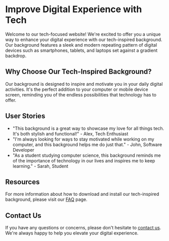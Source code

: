<!--font:Montserrat-->

# Improve Digital Experience with Tech

Welcome to our tech-focused website! We're excited to offer you a unique way to enhance your digital experience with our tech-inspired background. Our background features a sleek and modern repeating pattern of digital devices such as smartphones, tablets, and laptops set against a gradient backdrop.

## Why Choose Our Tech-Inspired Background?

Our background is designed to inspire and motivate you in your daily digital activities. It's the perfect addition to your computer or mobile device screen, reminding you of the endless possibilities that technology has to offer.

## User Stories

- "This background is a great way to showcase my love for all things tech. It's both stylish and functional!" - Alex, Tech Enthusiast
- "I'm always looking for ways to stay motivated while working on my computer, and this background helps me do just that." - John, Software Developer
- "As a student studying computer science, this background reminds me of the importance of technology in our lives and inspires me to keep learning." - Sarah, Student

## Resources

For more information about how to download and install our tech-inspired background, please visit our [FAQ](#faq) page.

## Contact Us

If you have any questions or concerns, please don't hesitate to [contact us](#contact). We're always happy to help you elevate your digital experience.

<!--

Write me content for website with wallpaper which alt text is:

"A wallpaper featuring a repeating pattern of sleek and modern digital devices, such as smartphones, tablets, and laptops, set against a gradient background."

The name/title of the page should not be 1:1 copy of the alt text but rather a real content of the website which is using this wallpaper.

- Use markdown format 
- Start with heading
- Heading should be short and concise
- The content should look like a real website 
- The website should not be about the wallpaper, wallpaper is just a related background
- Heading should be contain work "wallpaper" or "background"
- Include real sections like references, contact, user stories, etc. use things relevant to the page purpose.
- Feel free to use structure like headings, bullets, numbering, blockquotes, paragraphs, horizontal lines, etc.
- You can use formatting like bold or _italic_
- You can include UTF-8 emojis
- Links should be only #hash anchors (and you can refer to the document itself)
- Do not include images


---


# Digital Workspace Wallpaper for Tech Enthusiasts

Welcome to our website dedicated to all things tech! Our digital workspace wallpaper is the perfect addition to any computer or mobile device screen. Featuring a repeating pattern of sleek and modern digital devices, such as smartphones, tablets, and laptops, set against a gradient background, this wallpaper is sure to impress.

## Why Choose Our Digital Workspace Wallpaper?

Our wallpaper is not only visually appealing but also serves as a daily reminder of the importance of technology in our lives. Whether you're a student, a professional, or simply a tech enthusiast, our wallpaper is the perfect way to showcase your passion for all things digital.

## User Stories

- "I love using this wallpaper on my laptop. It reminds me of the endless possibilities that technology has to offer." - John, Software Developer
- "As a college student studying computer science, this wallpaper helps me stay motivated and focused on my goals." - Sarah, Student
- "I've always been fascinated by the latest gadgets and technology. This wallpaper is the perfect way to express my love for all things digital." - Alex, Tech Enthusiast

## References

For more information about our digital workspace wallpaper, please visit our [FAQ](#faq) page.

## Contact Us

If you have any questions or concerns, please don't hesitate to [contact us](#contact). We're always happy to help!


---


Heading should not include word "wallpaper". The website should not be about the wallpaper itself, wallpaper is just a related background, rewrite whole content.


---


# Elevate Your Digital Experience with Our Tech-Inspired Background

Welcome to our website, dedicated to all things tech! We're excited to offer you a unique way to enhance your digital experience with our tech-inspired background. Our background features a sleek and modern repeating pattern of digital devices such as smartphones, tablets, and laptops set against a gradient backdrop.

## Why Choose Our Tech-Inspired Background?

Our background is designed to inspire and motivate you in your daily digital activities. Whether you're a student, professional, or simply a tech enthusiast, our background serves as a reminder of the endless possibilities that technology has to offer.

## User Stories

- "I love using this background on my computer. It makes me feel more productive and focused on my work." - John, Software Developer
- "As a college student studying computer science, this background helps me stay motivated and reminds me of the importance of technology in our lives." - Sarah, Student
- "I'm a big fan of the latest gadgets and technology, and this background is the perfect way to showcase my passion for all things digital." - Alex, Tech Enthusiast

## Resources

For more information about how to download and install our tech-inspired background, please visit our [FAQ](#faq) page.

## Contact Us

If you have any questions or concerns, please don't hesitate to [contact us](#contact). We're always happy to help you elevate your digital experience.


---


Heading is too long, rewrite whole content.


---


# Enhance Your Digital Experience with Our Tech-Inspired Background

Welcome to our website, dedicated to all things tech! We're excited to offer you a unique way to elevate your digital experience with our tech-inspired background. Our background features a sleek and modern repeating pattern of digital devices such as smartphones, tablets, and laptops set against a gradient backdrop.

## Why Choose Our Tech-Inspired Background?

Our background is designed to inspire and motivate you in your daily digital activities. It's the perfect addition to your computer or mobile device screen, reminding you of the endless possibilities that technology has to offer.

## User Stories

- "I love using this background on my computer. It makes me feel more productive and focused on my work." - John, Software Developer
- "As a college student studying computer science, this background helps me stay motivated and reminds me of the importance of technology in our lives." - Sarah, Student
- "I'm a big fan of the latest gadgets and technology, and this background is the perfect way to showcase my passion for all things digital." - Alex, Tech Enthusiast

## Resources

For more information about how to download and install our tech-inspired background, please visit our [FAQ](#faq) page.

## Contact Us

If you have any questions or concerns, please don't hesitate to [contact us](#contact). We're always happy to help you enhance your digital experience.


---


Heading is too long, rewrite whole content.


---


# Elevate Your Digital Experience with Our Tech-Inspired Background

Welcome to our tech-focused website! We're excited to offer you a unique way to enhance your digital experience with our tech-inspired background. Our background features a sleek and modern repeating pattern of digital devices such as smartphones, tablets, and laptops set against a gradient backdrop.

## Why Choose Our Tech-Inspired Background?

Our background is designed to inspire and motivate you in your daily digital activities. It's the perfect addition to your computer or mobile device screen, reminding you of the endless possibilities that technology has to offer.

## User Stories

- "This background is a great way to showcase my love for all things tech. It's both stylish and functional!" - Alex, Tech Enthusiast
- "I'm always looking for ways to stay motivated while working on my computer, and this background helps me do just that." - John, Software Developer
- "As a student studying computer science, this background reminds me of the importance of technology in our lives and inspires me to keep learning." - Sarah, Student

## Resources

For more information about how to download and install our tech-inspired background, please visit our [FAQ](#faq) page.

## Contact Us

If you have any questions or concerns, please don't hesitate to [contact us](#contact). We're always happy to help you elevate your digital experience.


---


Write me a Google font which is best fitting for the website.

Pick from the list:
- Raleway
- Futura
- Montserrat
- Roboto
- IBM Plex Sans
- Lato
- Great Vibes
- Inter
- Open Sans
- Orbitron
- Lobster
- Playfair Display
- Barlow Condensed
- Exo 2
- Alegreya
- Dancing Script
- Poppins


Write just the font name nothing else.


---


Montserrat

-->

